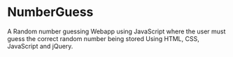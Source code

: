 # NumberGuess
A Random number guessing Webapp using JavaScript where the user must guess the correct random number being stored Using HTML, CSS, JavaScript and jQuery.
